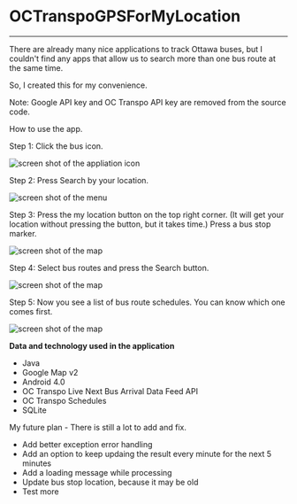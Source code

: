 OCTranspoGPSForMyLocation
=========================


----------------------------------------------------------------------

There are already many nice applications to track Ottawa buses, 
but I couldn't find any apps that allow us to search more than one bus route at the same time. 

So, I created this for my convenience.

Note: Google API key and OC Transpo API key are removed from the source code. 


How to use the app.


Step 1: Click the bus icon.


![screen shot of the appliation icon](https://raw.github.com/Makkurokurosuke/OCTranspoGPSForMyLocation/master/screenshot/Screenshot_1.png)


Step 2: Press Search by your location.


![screen shot of the menu](https://raw.github.com/Makkurokurosuke/OCTranspoGPSForMyLocation/master/screenshot/Screenshot_2.png)


Step 3: Press the my location button on the top right corner. (It will get your location without pressing the button, but it takes time.) Press a bus stop marker.


![screen shot of the map](https://raw.github.com/Makkurokurosuke/OCTranspoGPSForMyLocation/master/screenshot/Screenshot_3.png)


Step 4: Select bus routes and press the Search button.


![screen shot of the map](https://raw.github.com/Makkurokurosuke/OCTranspoGPSForMyLocation/master/screenshot/Screenshot_4.png)


Step 5: Now you see a list of bus route schedules. You can know which one comes first.


![screen shot of the map](https://raw.github.com/Makkurokurosuke/OCTranspoGPSForMyLocation/master/screenshot/Screenshot_5.png)



<b>Data and technology used in the application</b>
<ul>
<li>Java</li>
<li>Google Map v2</li>
<li>Android 4.0</li>
<li>OC Transpo Live Next Bus Arrival Data Feed API</li>
<li>OC Transpo Schedules</li>
<li>SQLite</li>
</ul>



My future plan - There is still a lot to add and fix. 
<ul>
<li>Add better exception error handling</li>
<li>Add an option to keep updaing the result every minute for the next 5 minutes</li>
<li>Add a loading message while processing</li>
<li>Update bus stop location, because it may be old</li>
<li>Test more</li>
</ul>
